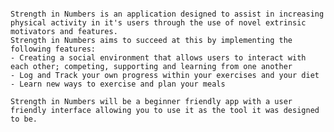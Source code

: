 ~~~~~~~~~~~~~~~~~~~~~~~~~~~~~~~~~~~~~~~~~~~~~~~~~Strength In Numbers: Improve. Connect. Learn.~~~~~~~~~~~~~~~~~~~~~~~~~~~~~~~~~~~~~~~~~~~~~~~~~

Strength in Numbers is an application designed to assist in increasing physical activity in it's users through the use of novel extrinsic motivators and features.
Strength in Numbers aims to succeed at this by implementing the following features:
- Creating a social environment that allows users to interact with each other; competing, supporting and learning from one another
- Log and Track your own progress within your exercises and your diet
- Learn new ways to exercise and plan your meals

Strength in Numbers will be a beginner friendly app with a user friendly interface allowing you to use it as the tool it was designed to be.
